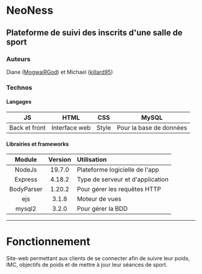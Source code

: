 NeoNess
====
Plateforme de suivi des inscrits d'une salle de sport
----

### Auteurs
Diane ([MogwaiRGod](https://github.com/MogwaiRGod)) et Michael ([killard95](https://github.com/killard95))

### Technos

#### Langages 

| JS | HTML | CSS | MySQL |
|:--:|:---:|:---:|:---:|
| Back et front | Interface web | Style | Pour la base de données |

#### Librairies et frameworks
| Module | Version | Utilisation |
|:---:|:--:|:---|
| NodeJs | 19.7.0 | Plateforme logicielle de l'app |
| Express | 4.18.2 | Type de serveur et d'application |
| BodyParser | 1.20.2 | Pour gérer les requêtes HTTP |
| ejs | 3.1.8 | Moteur de vues |
| mysql2 | 3.2.0 | Pour gérer la BDD |

<hr>

# Fonctionnement
Site-web permettant aux clients de se connecter afin de suivre leur poids, IMC, objectifs de poids et de mettre à jour leur séances de sport.
